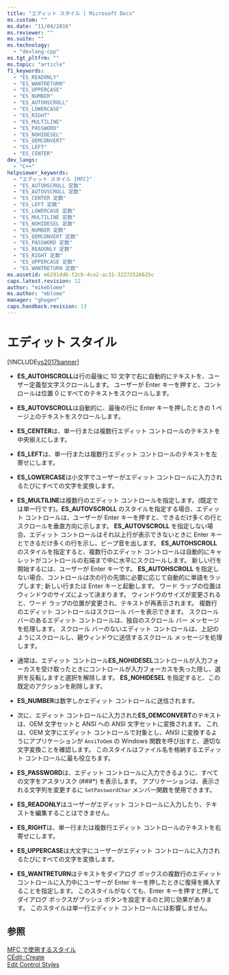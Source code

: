 ```yaml
---
title: "エディット スタイル | Microsoft Docs"
ms.custom: ""
ms.date: "11/04/2016"
ms.reviewer: ""
ms.suite: ""
ms.technology: 
  - "devlang-cpp"
ms.tgt_pltfrm: ""
ms.topic: "article"
f1_keywords: 
  - "ES_READONLY"
  - "ES_WANTRETURN"
  - "ES_UPPERCASE"
  - "ES_NUMBER"
  - "ES_AUTOHSCROLL"
  - "ES_LOWERCASE"
  - "ES_RIGHT"
  - "ES_MULTILINE"
  - "ES_PASSWORD"
  - "ES_NOHIDESEL"
  - "ES_OEMCONVERT"
  - "ES_LEFT"
  - "ES_CENTER"
dev_langs: 
  - "C++"
helpviewer_keywords: 
  - "エディット スタイル [MFC]"
  - "ES_AUTOHSCROLL 定数"
  - "ES_AUTOVSCROLL 定数"
  - "ES_CENTER 定数"
  - "ES_LEFT 定数"
  - "ES_LOWERCASE 定数"
  - "ES_MULTILINE 定数"
  - "ES_NOHIDESEL 定数"
  - "ES_NUMBER 定数"
  - "ES_OEMCONVERT 定数"
  - "ES_PASSWORD 定数"
  - "ES_READONLY 定数"
  - "ES_RIGHT 定数"
  - "ES_UPPERCASE 定数"
  - "ES_WANTRETURN 定数"
ms.assetid: e6291dd6-f2cb-4ce2-ac31-32272526625c
caps.latest.revision: 12
author: "mikeblome"
ms.author: "mblome"
manager: "ghogen"
caps.handback.revision: 13
---
```

# エディット スタイル
[!INCLUDE[vs2017banner](../../assembler/inline/includes/vs2017banner.md)]

-   **ES\_AUTOHSCROLL**は行の最後に 10 文字で右に自動的にテキストを、ユーザー定義型文字スクロールします。  ユーザーが Enter キーを押すと、コントロールは位置 0 にすべてのテキストをスクロールします。  
  
-   **ES\_AUTOVSCROLL**は自動的に、最後の行に Enter キーを押したときの 1 ページ上のテキストをスクロールします。  
  
-   **ES\_CENTER**は、単一行または複数行エディット コントロールのテキストを中央揃えにします。  
  
-   **ES\_LEFT**は、単一行または複数行エディット コントロールのテキストを左寄せにします。  
  
-   **ES\_LOWERCASE**は小文字でユーザーがエディット コントロールに入力されるたびにすべての文字を変換します。  
  
-   **ES\_MULTILINE**は複数行のエディット コントロールを指定します。\(既定では単一行です\)。**ES\_AUTOVSCROLL** のスタイルを指定する場合、エディット コントロールは、ユーザーが Enter キーを押すと、できるだけ多くの行とスクロールを垂直方向に示します。  **ES\_AUTOVSCROLL** を指定しない場合、エディット コントロールはそれ以上行が表示できないときに Enter キーとできるだけ多くの行を示し、ビープ音を出します。  **ES\_AUTOHSCROLL** のスタイルを指定すると、複数行のエディット コントロールは自動的にキャレットがコントロールの右端まで中に水平にスクロールします。  新しい行を開始するには、ユーザーが Enter キーです。  **ES\_AUTOHSCROLL** を指定しない場合、コントロールは次の行の先頭に必要に応じて自動的に単語をラップします; 新しい行または Enter キーと起動します。  ワード ラップの位置はウィンドウのサイズによって決まります。  ウィンドウのサイズが変更されると、ワード ラップの位置が変更され、テキストが再表示されます。  複数行のエディット コントロールはスクロール バーを表示できます。  スクロール バーのあるエディット コントロールは、独自のスクロール バー メッセージを処理します。  スクロール バーのないエディット コントロールは、上記のようにスクロールし、親ウィンドウに送信するスクロール メッセージを処理します。  
  
-   通常は、エディット コントロール**ES\_NOHIDESEL**コントロールが入力フォーカスを受け取ったときにコントロールが入力フォーカスを失った隠し、選択を反転しますと選択を解除します。  **ES\_NOHIDESEL** を指定すると、この既定のアクションを削除します。  
  
-   **ES\_NUMBER**は数字しかエディット コントロールに送信されます。  
  
-   次に、エディット コントロールに入力された**ES\_OEMCONVERT**のテキストは、OEM 文字セットと ANSI への ANSI 文字セットに変換されます。  これは、OEM 文字にエディット コントロールで対象とし、ANSI に変換するようにアプリケーションが `AnsiToOem` の Windows 関数を呼び出すと、適切な文字変換ことを確認します。  このスタイルはファイル名を格納するエディット コントロールに最も役立ちます。  
  
-   **ES\_PASSWORD**は、エディット コントロールに入力できるように、すべての文字をアスタリスク \(\#\#\#\*\) を表示します。  アプリケーションは、表示される文字列を変更するに `SetPasswordChar` メンバー関数を使用できます。  
  
-   **ES\_READONLY**はユーザーがエディット コントロールに入力したり、テキストを編集することはできません。  
  
-   **ES\_RIGHT**は、単一行または複数行エディット コントロールのテキストを右寄せにします。  
  
-   **ES\_UPPERCASE**は大文字にユーザーがエディット コントロールに入力されるたびにすべての文字を変換します。  
  
-   **ES\_WANTRETURN**はテキストをダイアログ ボックスの複数行のエディット コントロールに入力中にユーザーが Enter キーを押したときに復帰を挿入することを指定します。  このスタイルがなくても、Enter キーを押すと押してダイアログ ボックスがプッシュ ボタンを設定するのと同じ効果があります。  このスタイルは単一行エディット コントロールには影響しません。  
  
## 参照  
 [MFC で使用するスタイル](../../mfc/reference/styles-used-by-mfc.md)   
 [CEdit::Create](../Topic/CEdit::Create.md)   
 [Edit Control Styles](http://msdn.microsoft.com/library/windows/desktop/bb775464)